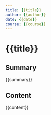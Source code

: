 ```yaml
---
title: {{title}}
author: {{author}}
date: {{date}}
course: {{course}}
---
```


# {{title}}

## Summary
{{summary}}

## Content
{{content}}
